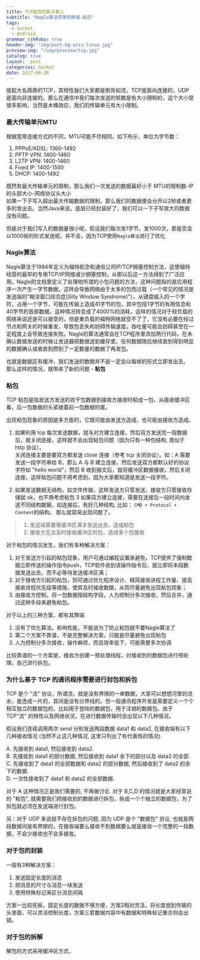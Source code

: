 ```yaml
---
title: TCP粘包的那点事儿
subtitle: "Nagle算法带来的弊端-粘包"
tags:
  - Socket
  - Android
grammar_cjkRuby: true
header-img: "img/post-bg-unix-linux.jpg"
preview-img: "/img/preview/tcp.jpg"
catalog: true
layout:  post
categories: Socket
date: 2017-08-28
---
```


提起大名鼎鼎的TCP，其特性我们大家都是倒背如流，TCP是面向连接的，UDP是面向非连接的。那么在通信中我们每次发送的帧数是有大小限制的，这个大小受很多影响，当然是木桶效应，我们的传输单元有大小限制。

### 最大传输单元MTU
根据宽带连接方式的不同，MTU可能不尽相同，如下所示，单位为字节数：
1. PPPoE/ADSL: 1360-1492
2. PPTP VPN: 1400-1460
3. L2TP VPN: 1400-1460
4. Fixed IP: 1400-1500
5. DHCP: 1400-1492

既然有最大传输单元的限制，那么我们一次发送的数据最好小于 MTU的限制数-IP的头部大小-网络协议头大小<br>
如果一下子写入超出最大传输数据的限制，那么我们的数据便会分开以2帧或者更多的发出去。当然Java来说，底层已经封装好了，我们可以一下子写很大的数据没有问题。

但是对于我们写入的数据量很小呢，假设我们每次发1字节，发1000次，那是否会以1000帧的形式发送呢，并不会，因为TCP使用`Nagle算法`进行了优化

### Nagle算法
Nagle算法于1984年定义为福特航空和通信公司IP/TCP拥塞控制方法，这使福特经营的最早的专用TCP/IP网络减少拥塞控制，从那以后这一方法得到了广泛应用。Nagle的文档里定义了处理他所谓的小包问题的方法，这种问题指的是应用程序一次产生一字节数据，这样会导致网络由于太多的包而过载（一个常见的情况是发送端的"糊涂窗口综合症(Silly Window Syndrome)"）。从键盘输入的一个字符，占用一个字节，可能在传输上造成41字节的包，其中包括1字节的有用信息和40字节的首部数据。这种情况转变成了4000%的消耗，这样的情况对于轻负载的网络来说还是可以接受的，但是重负载的福特网络就受不了了，它没有必要在经过节点和网关的时候重发，导致包丢失和妨碍传输速度。吞吐量可能会妨碍甚至在一定程度上会导致连接失败。Nagle的算法通常会在TCP程序里添加两行代码，在未确认数据发送的时候让发送器把数据送到缓存里。任何数据随后继续直到得到明显的数据确认或者直到攒到了一定数量的数据了再发包。

也就是数据区有缓冲，我们发送的数据并不是一定会以每帧的形式立即发出去。
那么这样的情况，就带来了新的问题 - **粘包**

### 粘包
TCP 粘包是指发送方发送的若干包数据到接收方接收时粘成一包，从接收缓冲区看，后一包数据的头紧接着前一包数据的尾。

出现粘包现象的原因是多方面的，它既可能由发送方造成，也可能由接收方造成。

1. 如果利用 tcp 每次发送数据，就与对方建立连接，然后双方发送完一段数据后，就关闭连接，这样就不会出现粘包问题（因为只有一种包结构, 类似于 http 协议）。<br>
关闭连接主要是要双方都发送 close 连接（参考 tcp 关闭协议）。如：A 需要发送一段字符串给 B，那么 A 与 B 建立连接，然后发送双方都默认好的协议字符如 "hello world"，然后 B 收到报文后，就将缓冲区数据接收，然后关闭连接，这样粘包问题不用考虑到，因为大家都知道是发送一段字符。

2. 如果发送数据无结构，如文件传输，这样发送方只管发送，接收方只管接收存储就 ok，也不用考虑粘包 3 如果双方建立连接，需要在连接后一段时间内发送不同结构数据，如连接后，有好几种结构, 比如：
`CMD + Protocol + Content`的结构。 那么就容易出现问题了。
> 1. 发送端需要等缓冲区满才发送出去，造成粘包 <br>
> 2. 接收方无法及时接收缓冲区的包，造成多个包接收

对于粘包的情况发生，我们有多种解决方案：
1. 对于发送方引起的粘包现象，用户可通过编程设置来避免，TCP提供了强制数据立即传送的操作指令push，TCP软件收到该操作指令后，就立即将本段数据发送出去，而不必等待发送缓冲区满；
2. 对于接收方引起的粘包，则可通过优化程序设计、精简接收进程工作量、提高接收进程优先级等措施，使其及时接收数据，从而尽量避免出现粘包现象；
3. 由接收方控制，将一包数据按结构字段，人为控制分多次接收，然后合并，通过这种手段来避免粘包。

对于以上的三种方案，都有其弊端
1. 没有了优化算法，影响性能，不能说为了防止粘包就不要Nagle算法了
2. 第二个方案不靠谱，不是完整解决方案，只能是尽量避免出现粘包
3. 人为控制分多次接收，操作麻烦，而且效率低下，可能需要多次协调

比较靠谱的一个方案是，接收方创建一预处理线程，对接收到的数据包进行预处理，自己进行拆包。

### 为什么基于 TCP 的通讯程序需要进行封包和拆包
TCP 是个 "流" 协议，所谓流，就是没有界限的一串数据，大家可以想想河里的流水，是连成一片的，其间是没有分界线的。但一般通讯程序开发是需要定义一个个相互独立的数据包的，比如用于登陆的数据包，用于注销的数据包。由于 TCP"流" 的特性以及网络状况，在进行数据传输时会出现以下几种情况。

假设我们连续调用两次 send 分别发送两段数据 data1 和 data2, 在接收端有以下几种接收情况 (当然不止这几种情况, 这里只列出了有代表性的情况).

A. 先接收到 data1, 然后接收到 data2. <br>
B. 先接收到 data1 的部分数据, 然后接收到 data1 余下的部分以及 data2 的全部.<br>
C. 先接收到了 data1 的全部数据和 data2 的部分数据, 然后接收到了 data2 的余下的数据.<br>
D. 一次性接收到了 data1 和 data2 的全部数据.

对于 A 这种情况正是我们需要的, 不再做讨论. 对于 B,C,D 的情况就是大家经常说的 "粘包", 就需要我们把接收到的数据进行拆包，拆成一个个独立的数据包，为了拆包就必须在发送端进行封包。

另：对于 UDP 来说就不存在拆包的问题, 因为 UDP 是个 "数据包" 协议, 也就是两段数据间是有界限的，在接收端要么接收不到数据要么就是接收一个完整的一段数据，不会少接收也不会多接收。

### 对于包的封装
一般有3种解决方案：
1. 发送固定长度的消息
2. 把消息的尺寸与消息一块发送
3. 使用特殊标记来区分消息间隔

方案一比较死板，固定长度的数据不够方便，方案2相对灵活，将长度放到传输的头里面，可以灵活控制长度，方案三若数据内容中有数据和特殊标记重合则会出错。

### 对于包的拆解
解包的方式采用缓冲区方式，
